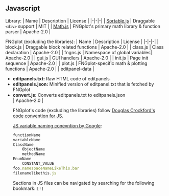 ## Javascript

Library:
| Name | Description | License |
|-|-|-|
| [Sortable.js](https://github.com/SortableJS/Sortable) | Draggable `<div>` support | MIT |
| [Math.js](https://github.com/josdejong/mathjs) | FNGplot's primary math library & function parser | Apache-2.0 |

FNGplot (excluding the libraries):
| Name | Description | License |
|-|-|-|
| block.js | Draggable block related functions | Apache-2.0 |
| class.js | Class declaration | Apache-2.0 |
| fngns.js | Namespace of global variables| Apache-2.0 |
| gui.js | GUI handlers | Apache-2.0 |
| init.js | Page init sequence | Apache-2.0 |
| plot.js | FNGplot-specific math & plotting functions | Apache-2.0 |
| editpanel-data | <ul><li>**editpanels.txt:** Raw HTML code of editpanels</li><li>**editpanels.json:** Minified version of editpanel.txt that is fetched by FNGplot</li><li>**convert.js:** Converts editpanels.txt to editpanels.json</li>  | Apache-2.0 |

FNGplot's code (excluding the libraries) follow [Douglas Crockford's code convention for JS](https://www.crockford.com/code.html).

[JS variable naming conevntion by Google](https://google.github.io/styleguide/javascriptguide.xml?showone=Naming#Naming):

```js
functionName
variableName
ClassName
    ObjectName
    methodName
EnumName
    CONSTANT_VALUE
foo.namespaceNameLikeThis.bar
filenamelikethis.js
```

Sections in JS files can be navigated by searching for the following bookmark: `[!]`
